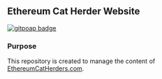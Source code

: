## Ethereum Cat Herder Website

[![gitpoap badge](https://public-api.gitpoap.io/v1/repo/ethereum-cat-herders/ech-website-v2/badge)](https://www.gitpoap.io/gh/ethereum-cat-herders/ech-website-v2)

### Purpose

This repository is created to manage the content of [EthereumCatHerders.com](https://www.ethereumcatherders.com/).
